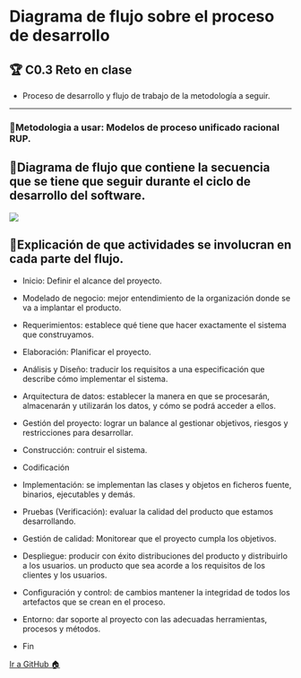 # Diagrama de flujo sobre el proceso de desarrollo
## 🏆 C0.3 Reto en clase

- Proceso de desarrollo y flujo de trabajo de la metodología a seguir.
----
### 📝Metodologia a usar: Modelos de proceso unificado racional RUP.

## 📝Diagrama de flujo que contiene la secuencia que se tiene que seguir durante el ciclo de desarrollo del software.

![](DiagramaFlujo.png)

## 📝Explicación de que actividades se involucran en cada parte del flujo.
- Inicio: Definir el alcance del proyecto.
- Modelado de negocio: mejor entendimiento de la organización donde se va a implantar el producto.
- Requerimientos: establece qué tiene que hacer exactamente el sistema que construyamos.

- Elaboración: Planificar el proyecto.
- Análisis y Diseño: traducir los requisitos a una especificación que describe cómo implementar el sistema.
- Arquitectura de datos: establecer la manera en que se procesarán, almacenarán y utilizarán los datos, y cómo se podrá acceder a ellos.
- Gestión del proyecto: lograr un balance al gestionar objetivos, riesgos y restricciones para desarrollar.
- Construcción: contruir el sistema.
- Codificación
- Implementación: se implementan las clases y objetos en ficheros fuente, binarios, ejecutables y demás.
- Pruebas (Verificación): evaluar la calidad del producto que estamos desarrollando.
- Gestión de calidad: Monitorear que el proyecto cumpla los objetivos.

- Despliegue: producir con éxito distribuciones del producto y distribuirlo a los usuarios.
un producto que sea acorde a los requisitos de los clientes y los usuarios.
- Configuración y control: de cambios mantener la integridad de todos los artefactos que se crean en el proceso.
- Entorno: dar soporte al proyecto con las adecuadas herramientas, procesos y métodos.
- Fin



[Ir a GitHub 🏠](https://github.com/ZazuetaDiana/Analisis-Avanzado-de-Software.)
